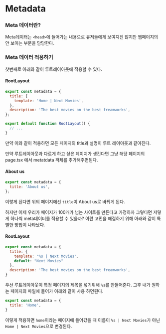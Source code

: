 # Metadata

### Meta 데이터란?

Meta데이터는 `<head>`에 들어가는 내용으로 유저들에게 보여지진 않지만 웹페이지의 안 보이는 부분을 담당한다.

### Meta 데이터 적용하기

찻번째로 아래와 같이 루트레이아웃에 적용할 수 있다.

#### RootLayout

```jsx
export const metadata = {
  title: {
    template: 'Home | Next Movies',
  },
  description: 'The best movies on the best freamworks',
};

export default function RootLayout() {
  // ...
}
```

만약 이와 같이 적용하면 모든 페이지의 title과 설명이 루트 레이아웃과 같아진다.

만약 루트레이아웃과 다르게 하고 싶은 페이지가 생긴다면 그냥 해당 페이지의 page.tsx 에서 metatdata 객체를 추가해주면된다. 

#### About us
```jsx
export const metadata = {
  title: 'About us',
};
```

이렇게 된다면 위의 페이지에선 `title`이 About us로 바뀌게 된다.

하지만 이제 우리가 페이지가 100개가 넘는 사이트를 만든다고 가정하자 그렇다면 저렇게 하나씩 meta데이터를 적용할 수 있을까? 이런 고민을 해결하기 위해 아래와 같이 특별한 방법이 나타났다. 

#### RootLayout

```jsx
export const metadata = {
  title: {
    template: "%s | Next Movies",
    default: "Next Movies"
  },
  description: 'The best movies on the best freamworks',
}
```
우선 루트레이아웃이 특정 페이지의 제목을 넣기위해 `%s`를 만들어준다. 그후 내가 원하는 페이지의 파일에 들어가 아래와 같이 사용 하면된다. 

```jsx
export const metadata = {
  title: 'Home',
}
```

이렇게 적용하면 `home`이라는 페이지에 들어갔을 때 이름이 `%s | Next Movies`가 아닌 `Home | Next Movies`으로 변경된다.